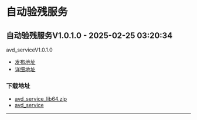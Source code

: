 # 自动验残服务
## 自动验残服务V1.0.1.0 - 2025-02-25 03:20:34
avd_serviceV1.0.1.0
*  [发布地址](https://github.com/jadehh/AutoValidDamage/releases/tag/avd_serviceV1.0.1.0)
*  [详细地址](https://github.com/jadehh/jadehh_file/releases/tag/avd_serviceV1.0.1.0)
### 下载地址
* [avd_service_lib64.zip](https://github.com/jadehh/jadehh_file/releases/download/avd_serviceV1.0.1.0/avd_service_lib64.zip)
* [avd_service](https://github.com/jadehh/jadehh_file/releases/download/avd_serviceV1.0.1.0/avd_service)
--------